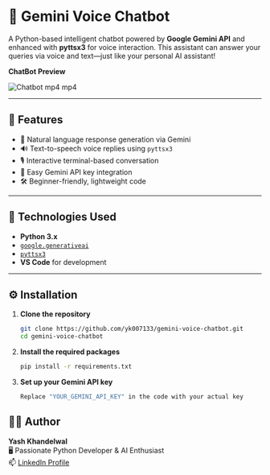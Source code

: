 # 🤖 Gemini Voice Chatbot

A Python-based intelligent chatbot powered by **Google Gemini API** and enhanced with **pyttsx3** for voice interaction. This assistant can answer your queries via voice and text—just like your personal AI assistant!

**ChatBot Preview**

![Chatbot mp4 mp4](https://github.com/user-attachments/assets/a78a0cc0-7386-4427-8ce8-1c661e6f9f3e)



---

## 🚀 Features

- 💬 Natural language response generation via Gemini
- 🔊 Text-to-speech voice replies using `pyttsx3`
- 🎙️ Interactive terminal-based conversation
- 🔐 Easy Gemini API key integration
- 🛠️ Beginner-friendly, lightweight code

---

## 🧠 Technologies Used

- **Python 3.x**
- [`google.generativeai`](https://pypi.org/project/google-generativeai/)
- [`pyttsx3`](https://pypi.org/project/pyttsx3/)
- **VS Code** for development

---

## ⚙️ Installation

1. **Clone the repository**

   ```bash
   git clone https://github.com/yk007133/gemini-voice-chatbot.git
   cd gemini-voice-chatbot
2. **Install the required packages**

   ```bash
   pip install -r requirements.txt

3. **Set up your Gemini API key**

   ```bash
   Replace "YOUR_GEMINI_API_KEY" in the code with your actual key

## 👨‍💻 Author

**Yash Khandelwal**  
🖥️ Passionate Python Developer & AI Enthusiast  
📫 [LinkedIn Profile](https://www.linkedin.com/in/yash-khandelwal-cse/)
